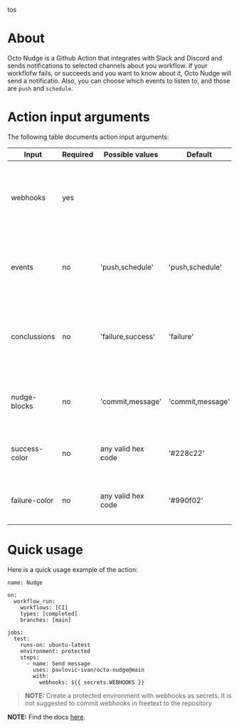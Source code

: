 tos
# About

Octo Nudge is a Github Action that integrates with Slack and Discord and sends notifications to selected channels about you workflow. If your workflofw fails, or succeeds and you want to know about it, Octo Nudge will send a notificatio. Also, you can choose which events to listen to, and those are `push` and `schedule`.

# Action input arguments

The following table documents action input arguments:

| Input         | Required | Possible values      | Default          | Description                                                                           |
| ------------- | -------- | -------------------- | ---------------- | ------------------------------------------------------------------------------------- |
| webhooks      | yes      |                      |                  | A comma separated list of Slack/Discord webhooks to which to send the nudge           |
| events        | no       | 'push,schedule'      | 'push,schedule'  | A comma separated list of workflow run events you want to listen to and react to      |
| conclussions  | no       | 'failure,success'    | 'failure'        | A comma separated list of workflow run conclusions you want to listen to and react to |
| nudge-blocks  | no       | 'commit,message'     | 'commit,message' | A comma separated list of blocks you want to see in the nudge message                 |
| success-color | no       | any valid hex code   | '#228c22'        | Hex value of the color for successfull workflow run conclusions                       |
| failure-color | no       | any valid hex code   | '#990f02'        | Hex value of the color for failed workflow run conclusions                            |
# Quick usage

Here is a quick usage example of the action:

```
name: Nudge

on:
  workflow_run:
    workflows: [CI]
    types: [completed]
    branches: [main]

jobs:
  test:
    runs-on: ubuntu-latest
    environment: protected
    steps:
      - name: Send message
        uses: pavlovic-ivan/octo-nudge@main
        with:
          webhooks: ${{ secrets.WEBHOOKS }}
```

> **NOTE:**
> Create a protected environment with webhooks as secrets. It is not suggested to commit webhooks in freetext to the repository

<div class="warning">

**NOTE:**
Find the docs [here](http://example.com/).

</div>